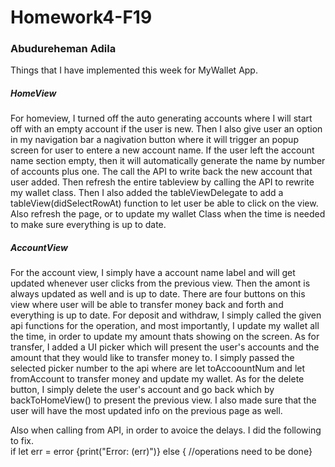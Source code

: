 # Homework4-F19
### Abudureheman Adila

Things that I have implemented this week for MyWallet App.   

##### HomeView
For homeview, I turned off the auto generating accounts where I will start off with an empty account if the user is new. Then I also give user an option in my navigation bar a nagivation button where it will trigger an popup screen for user to entere a new account name. If the user left the account name section empty, then it will automatically generate the name by number of accounts plus one.  The call the API to write back the new account that user added. Then refresh the entire tableview by calling the API to rewrite my wallet class.
Then I also added the tableViewDelegate to add a tableView(didSelectRowAt) function to let user be able to click on the view. Also refresh the page, or to update my wallet Class when the time is needed to make sure everything is up to date.   


##### AccountView
For the account view, I simply have a account name label and will get updated whenever user clicks from the previous view. Then the amont is always updated as well and is up to date. There are four buttons on this view where user will be able to transfer money back and forth and everything is up to date. For deposit and withdraw, I simply called the given api functions for the operation, and most importantly, I update my wallet all the time, in order to update my amount thats showing on the screen. As for transfer, I added a UI picker which will present the user's accounts and the amount that they would like to transfer money to. I simply passed the selected picker number to the api where are let toAccoountNum and let fromAccount to transfer money and update my wallet. As for the delete button, I simply delete the user's account and go back which by backToHomeView() to present the previous view. I also made sure that the user will have the most updated info on the previous page as well.   

Also when calling from API, in order to avoice the delays. I did the following to fix.  
if let err = error {print("Error: \(err)")} else { //operations need to be done}   

